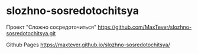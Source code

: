 # slozhno-sosredotochitsya
Проект "Сложно сосредоточиться"
https://github.com/MaxTever/slozhno-sosredotochitsya.git

Github Pages
https://maxtever.github.io/slozhno-sosredotochitsya/
